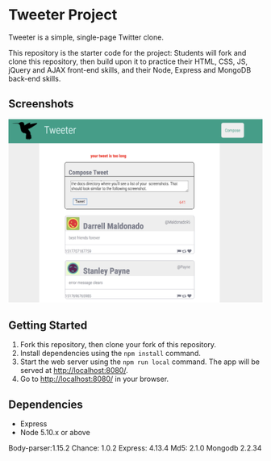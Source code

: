# Tweeter Project

Tweeter is a simple, single-page Twitter clone.

This repository is the starter code for the project: Students will fork and clone this repository, then build upon it to practice their HTML, CSS, JS, jQuery and AJAX front-end skills, and their Node, Express and MongoDB back-end skills.

## Screenshots
![Tweets that are too long show the negative character count in red and give an error message until you have shorted to 140characters.](https://github.com/AugustGit/tweeter/blob/master/too%20many%20characters.png?raw=true)


## Getting Started

1. Fork this repository, then clone your fork of this repository.
2. Install dependencies using the `npm install` command.
3. Start the web server using the `npm run local` command. The app will be served at <http://localhost:8080/>.
4. Go to <http://localhost:8080/> in your browser.

## Dependencies

- Express
- Node 5.10.x or above

Body-parser:1.15.2
Chance: 1.0.2
Express: 4.13.4
Md5: 2.1.0
Mongodb 2.2.34
